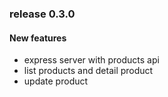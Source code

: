 ### release 0.3.0

#### New features
* express server with products api 
* list products and detail product
* update product